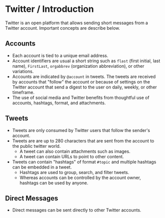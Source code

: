 # Twitter / Introduction #

Twitter is an open platform that allows sending short messages from a Twitter account.
Important concepts are describe below.

## Accounts

* Each account is tied to a unique email address.
* Account identifiers are usual a short string such as `flast` (first initial, last name),
`FirstLast`, `orgabbrev` (organization abbreviation), or other variations.
* Accounts are indicated by `@account` in tweets.
The tweets are received by accounts that "follow" the account or because of
settings on the Twitter account that send a digest to the user on daily, weekly, or other timeframe.
* The use of social media and Twitter benefits from thoughtful use
of accounts, hashtags, format, and attachments.

## Tweets

* Tweets are only consumed by Twitter users that follow the sender's account.
* Tweets are are up to 280 characters that are sent from the account to the public twitter world.
	+ A tweet can also contain attachments such as images.
	+ A tweet can contain URLs to point to other content.
* Tweets can contain "hashtags" of format `#topic` and multiple hashtags
can be embedded in a tweet.
	+ Hashtags are used to group, search, and filter tweets.
	+ Whereas accounts can be controlled by the account owner,
	hashtags can be used by anyone.

## Direct Messages

* Direct messages can be sent directly to other Twitter accounts.
